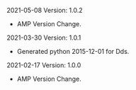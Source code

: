 2021-05-08 Version: 1.0.2
- AMP Version Change.

2021-03-30 Version: 1.0.1
- Generated python 2015-12-01 for Dds.

2021-02-17 Version: 1.0.0
- AMP Version Change.

